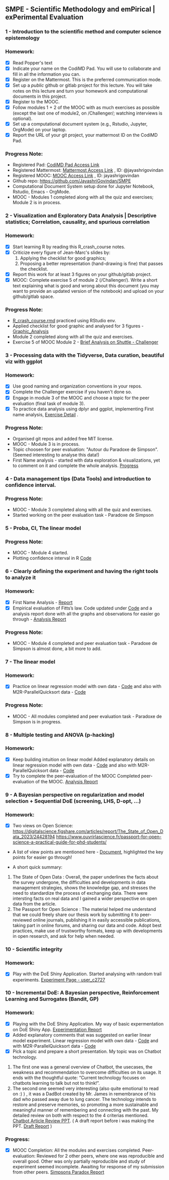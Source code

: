 ## SMPE - Scientific Methodology and emPirical | exPerimental Evaluation
### 1 - Introduction to the scientific method and computer science epistemology
### Homework:
- [x] Read Popper's text
- [x] Indicate your name on the CodiMD Pad. You will use to collaborate and fill in all the information you can.
- [x] Register on the Mattermost. This is the preferred communication mode.
- [x] Set up a *public* github or gitlab project for this lecture. You will take notes on this lecture and turn your homework and computational documents in this project.
- [x] Register to the MOOC.
- [x] Follow modules 1 + 2 of the MOOC with as much exercises as possible (except the last one of module2, on /Challenger/; watching interviews is optional).
- [x] Set up a computational document system (e.g., Rstudio, Jupyter, OrgMode) on your laptop.
- [x] Report the URL of your git project, your mattermost ID on the CodiMD Pad.

### Progress Note:
- Registered Pad: [CodiMD Pad Access Link](https://codimd.math.cnrs.fr/Dai2ZzqzTwezOMZVIyMN-g#)
- Registered Mattermost: [Mattermost Access Link](https://framateam.org/smpe-2023-2024/channels/town-square) , ID: @jayashrigovindan
- Registered MOOC: [MOOC Access Link](https://lms.fun-mooc.fr/login?next=richie/en/courses/reproducible-research-methodological-principles-transparent-scie/) , ID: jayashrigovindan
- Github repo: https://github.com/JayashriGovindan/SMPE 
- Computational Document System setup done for Jupyter Notebook, Rstudio, Emacs - OrgMode.
- MOOC - Modules 1 completed along with all the quiz and exercises; Module 2 is in process.

### 2 - Visualization and Exploratory Data Analysis | Descriptive statistics; Correlation, causality, and spurious correlation
### Homework:
- [x] Start learning R by reading this R_crash_course notes.
- [x] Criticize every figure of Jean-Marc's slides by:
   1. Applying the checklist for good graphics;
   2. Proposing a better representation (hand-drawing is fine) that passes the checklist.
 - [x] Report this work for at least 3 figures on your github/gitlab project.
 - [x] MOOC: Complete exercise 5 of module 2 (/Challenger/). Write a short text explaining what is good and wrong about this document (you may want to provide an updated version of the notebook) and upload on your github/gitlab space.
       
### Progress Note:
- [R_crash_course.rmd](https://github.com/JayashriGovindan/SMPE/blob/main/code/r_crash_course_practice.Rmd) practiced using RStudio env.
- Applied checklist for good graphic and analysed for 3 figures - [Graphic_Analysis](https://github.com/JayashriGovindan/SMPE/blob/main/analysis/2023-05-10_Graphic_Analysis.md)
- Module 2 completed along with all the quiz and exercises.
- Exercise 5 of MOOC Module 2 - [Brief Analysis on Shuttle - Challenger](https://github.com/JayashriGovindan/SMPE/blob/main/analysis/2023-05-10_Challenger_Analysis.md)

### 3 - Processing data with the Tidyverse, Data curation, beautiful viz with ggplot
### Homework:
- [x] Use good naming and organization conventions in your repos.
- [x] Complete the Challenger exercise if you haven't done so.
- [x] Engage in module 3 of the MOOC and choose a topic for the peer evaluation (final task of module 3).
- [X] To practice data analysis using dplyr and ggplot, implementing First name analysis, [Exercise Detail](https://github.com/alegrand/SMPE/blob/master/sessions/2022_10_Grenoble/03_Names-Methodo2022-exercise.Rmd) .
      
### Progress Note:
- Organised git repos and added free MIT license.
- MOOC - Module 3 is in process.
- Topic choosen for peer evaluation: "Autour du Paradoxe de Simpson". (Seemed interesting to analyse this data!)
- First Name analysis - started with data exploration & visualizations, yet to comment on it and complete the whole analysis.
  [Progress](https://github.com/JayashriGovindan/SMPE/blob/main/code/name_analysis.ipynb)
  
### 4 - Data management tips (Data Tools) and introduction to confidence interval.
### Progress Note:
- MOOC - Module 3 completed along with all the quiz and exercises.
- Started working on the peer evaluation task -  Paradoxe de Simpson

### 5 - Proba, CI, The linear model
### Progress Note:
- MOOC - Module 4 started.
- Plotting confidence interval in R [Code](https://github.com/JayashriGovindan/SMPE/blob/main/code/confidence_interval.ipynb)

### 6 - Clearly defining the experiment and having the right tools to analyze it
### Homework:
- [x] First Name Analysis - [Report](https://github.com/JayashriGovindan/SMPE/blob/main/code/first_name_data_analysis.ipynb)
- [x] Empirical evaluation of Fitts’s law. Code updated under [Code](https://github.com/JayashriGovindan/SMPE/blob/main/code/fitts_law_analysis.ipynb) and a analysis report done with all the graphs and observations for easier go through - [Analysis Report](https://github.com/JayashriGovindan/SMPE/blob/main/analysis/2023-11-22_Analysis_Report.pdf)
### Progress Note:
- MOOC - Module 4 completed and peer evaluation task -  Paradoxe de Simpson is almost done, a bit more to add.

### 7 - The linear model
### Homework:
- [x] Practice on linear regression model with own data - [Code](https://github.com/JayashriGovindan/SMPE/blob/main/code/linear_regression_model_practice.ipynb) and also with M2R-ParallelQuicksort data - [Code](https://github.com/JayashriGovindan/SMPE/blob/main/code/parallel_quick_sort_linear_model.ipynb)
### Progress Note:
- MOOC - All modules completed and peer evaluation task -  Paradoxe de Simpson is in progress.

### 8 - Multiple testing and ANOVA (p-hacking)
### Homework:
- [x] Keep building intuition on linear model
Added explanatory details on linear regression model with own data - [Code](https://github.com/JayashriGovindan/SMPE/blob/main/code/linear_regression_model_practice.ipynb) and also with M2R-ParallelQuicksort data - [Code](https://github.com/JayashriGovindan/SMPE/blob/main/code/parallel_quick_sort_linear_model.ipynb)
- [x] Try to complete the peer-evaluation of the MOOC
Completed peer-evaluation of the MOOC. [Analysis Report](https://github.com/JayashriGovindan/SMPE/blob/main/code/simpsons_paradox_peer_evl_analysis.ipynb)

### 9 - A Bayesian perspective on regularization and model selection + Sequential DoE (screening, LHS, D-opt, …)
### Homework:
- [x] Two views on Open Science:
https://digitalscience.figshare.com/articles/report/The_State_of_Open_Data_2023/24428194
https://www.ouvrirlascience.fr/passport-for-open-science-a-practical-guide-for-phd-students/

- A list of view points are mentioned here - [Document](https://github.com/JayashriGovindan/SMPE/blob/main/analysis/2023-12-14_Article_View_Points.pdf), highlighted the key points for easier go through!

- A short quick summary:
1. The State of Open Data : Overall, the paper underlines the facts about the survey undergone, the difficulties and developments in data management strategies, shows the knowledge gap,  and stresses the need to standardize the process of exchanging data. There were intersting facts on real data and I gained a wider perspective on open data from the article.
2. The Passport for Open Science : The material helped me understand that we could freely share our thesis work by submitting it to peer-reviewed online journals, publishing it in easily accessible publications, taking part in online forums, and sharing our data and code. Adopt best practices, make use of trustworthy formats, keep up with developments in open research, and ask for help when needed.

### 10 - Scientific integrity
### Homework:
- [x] Play with the DoE Shiny Application.
Started analysing with random trail experiments. [Experiment Page - user_c2727](https://arnaud-legrand.shinyapps.io/design_of_experiments/?user_c2727)

### 10 - Incremental DoE: A Bayesian perspective, Reinforcement Learning and Surrogates (Bandit, GP)
### Homework:
- [x]  Playing with the DoE Shiny Application. My way of basic expermentation on DoE Shiny App. [Experimentation Report](https://github.com/JayashriGovindan/SMPE/blob/main/code/design_of_experiment_analysis.ipynb)
- [x]  Added explanatory comments that was suggested on earlier linear model experiment. Linear regression model with own data - [Code](https://github.com/JayashriGovindan/SMPE/blob/main/code/linear_regression_model_practice.ipynb) and with M2R-ParallelQuicksort data - [Code](https://github.com/JayashriGovindan/SMPE/blob/main/code/parallel_quick_sort_linear_model.ipynb)
- [x]  Pick a topic and prepare a short presentation.
My topic was on Chatbot technology.
1) The first one was a general overview of Chatbot, the usecases, the weakness and recommendation to overcome difficulties on its usage. It ends with the thoughtful quote: “Current technology focuses on chatbots learning to talk but not to think!”.
2) The second one seemed very interesting (also quite emotional to read on :) ) , it was a DadBot created by Mr. James in remembrance of his dad who passed away due to lung cancer. The technology intends to restore and preserve memories, so promoting a more sustainable and meaningful manner of remembering and connecting with the past.
My detailed review on both with respect to the 4 criterias mentioned. [Chatbot Article Review PPT](https://github.com/JayashriGovindan/SMPE/blob/main/analysis/2024-01-18_Chatbot_Article_Review_PPT.pdf).
( A draft report before i was making the PPT. [Draft Report](https://github.com/JayashriGovindan/SMPE/blob/main/analysis/2024-01-18_Chatbot_Article_Review_Draft.pdf) )
### Progress:
- [x] MOOC Completion: All the modules and exercises completed.
Peer-evaluation: Reviewed for 2 other peers, where one was reproducible and overall good. Other was only partially reproducible and study of experiment seemed incomplete. Awaiting for response of my submission from other peers. [Simpsons Paradox Report](https://github.com/JayashriGovindan/SMPE/blob/main/code/simpsons_paradox_peer_evl_analysis.ipynb)
